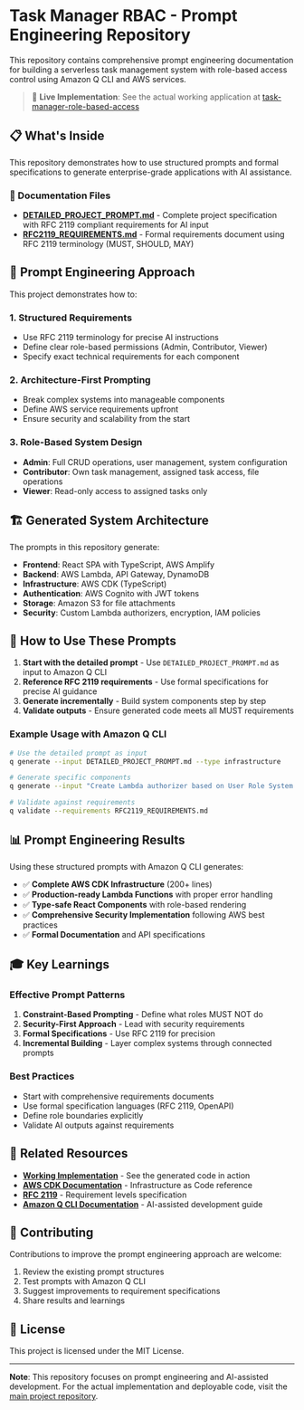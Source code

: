 # Task Manager RBAC - Prompt Engineering Repository

This repository contains comprehensive prompt engineering documentation for building a serverless task management system with role-based access control using Amazon Q CLI and AWS services.

> 🚀 **Live Implementation**: See the actual working application at [task-manager-role-based-access](https://github.com/ccmelvin/task-manager-role-based-access)

## 📋 What's Inside

This repository demonstrates how to use structured prompts and formal specifications to generate enterprise-grade applications with AI assistance.

### 📄 Documentation Files

- **[DETAILED_PROJECT_PROMPT.md](./DETAILED_PROJECT_PROMPT.md)** - Complete project specification with RFC 2119 compliant requirements for AI input
- **[RFC2119_REQUIREMENTS.md](./RFC2119_REQUIREMENTS.md)** - Formal requirements document using RFC 2119 terminology (MUST, SHOULD, MAY)

## 🎯 Prompt Engineering Approach

This project demonstrates how to:

### 1. **Structured Requirements**
- Use RFC 2119 terminology for precise AI instructions
- Define clear role-based permissions (Admin, Contributor, Viewer)
- Specify exact technical requirements for each component

### 2. **Architecture-First Prompting**
- Break complex systems into manageable components
- Define AWS service requirements upfront
- Ensure security and scalability from the start

### 3. **Role-Based System Design**
- **Admin**: Full CRUD operations, user management, system configuration
- **Contributor**: Own task management, assigned task access, file operations
- **Viewer**: Read-only access to assigned tasks only

## 🏗️ Generated System Architecture

The prompts in this repository generate:

- **Frontend**: React SPA with TypeScript, AWS Amplify
- **Backend**: AWS Lambda, API Gateway, DynamoDB
- **Infrastructure**: AWS CDK (TypeScript)
- **Authentication**: AWS Cognito with JWT tokens
- **Storage**: Amazon S3 for file attachments
- **Security**: Custom Lambda authorizers, encryption, IAM policies

## 🔧 How to Use These Prompts

1. **Start with the detailed prompt** - Use `DETAILED_PROJECT_PROMPT.md` as input to Amazon Q CLI
2. **Reference RFC 2119 requirements** - Use formal specifications for precise AI guidance
3. **Generate incrementally** - Build system components step by step
4. **Validate outputs** - Ensure generated code meets all MUST requirements

### Example Usage with Amazon Q CLI

```bash
# Use the detailed prompt as input
q generate --input DETAILED_PROJECT_PROMPT.md --type infrastructure

# Generate specific components
q generate --input "Create Lambda authorizer based on User Role System section"

# Validate against requirements
q validate --requirements RFC2119_REQUIREMENTS.md
```

## 📊 Prompt Engineering Results

Using these structured prompts with Amazon Q CLI generates:

- ✅ **Complete AWS CDK Infrastructure** (200+ lines)
- ✅ **Production-ready Lambda Functions** with proper error handling
- ✅ **Type-safe React Components** with role-based rendering
- ✅ **Comprehensive Security Implementation** following AWS best practices
- ✅ **Formal Documentation** and API specifications

## 🎓 Key Learnings

### Effective Prompt Patterns
1. **Constraint-Based Prompting** - Define what roles MUST NOT do
2. **Security-First Approach** - Lead with security requirements
3. **Formal Specifications** - Use RFC 2119 for precision
4. **Incremental Building** - Layer complex systems through connected prompts

### Best Practices
- Start with comprehensive requirements documents
- Use formal specification languages (RFC 2119, OpenAPI)
- Define role boundaries explicitly
- Validate AI outputs against requirements

## 🔗 Related Resources

- **[Working Implementation](https://github.com/ccmelvin/task-manager-role-based-access)** - See the generated code in action
- **[AWS CDK Documentation](https://docs.aws.amazon.com/cdk/)** - Infrastructure as Code reference
- **[RFC 2119](https://tools.ietf.org/html/rfc2119)** - Requirement levels specification
- **[Amazon Q CLI Documentation](https://docs.aws.amazon.com/amazonq/)** - AI-assisted development guide

## 🤝 Contributing

Contributions to improve the prompt engineering approach are welcome:

1. Review the existing prompt structures
2. Test prompts with Amazon Q CLI
3. Suggest improvements to requirement specifications
4. Share results and learnings

## 📄 License

This project is licensed under the MIT License.

---

**Note**: This repository focuses on prompt engineering and AI-assisted development. For the actual implementation and deployable code, visit the [main project repository](https://github.com/ccmelvin/task-manager-role-based-access).